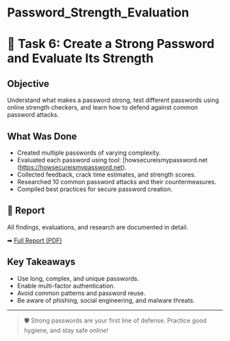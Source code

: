 # Password_Strength_Evaluation
# 🔐 Task 6: Create a Strong Password and Evaluate Its Strength

## Objective
Understand what makes a password strong, test different passwords using online strength checkers, and learn how to defend against common password attacks.

## What Was Done
- Created multiple passwords of varying complexity.
- Evaluated each password using tool: [howsecureismypassword.net (https://howsecureismypassword.net).
- Collected feedback, crack time estimates, and strength scores.
- Researched 10 common password attacks and their countermeasures.
- Compiled best practices for secure password creation.

## 📄 Report
All findings, evaluations, and research are documented in detail.

➡ [Full Report (PDF)](documentation.pdf)

## Key Takeaways
- Use long, complex, and unique passwords.
- Enable multi-factor authentication.
- Avoid common patterns and password reuse.
- Be aware of phishing, social engineering, and malware threats.

---

> 🛡️ Strong passwords are your first line of defense. Practice good hygiene, and stay safe online!
